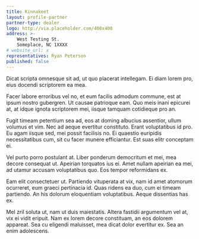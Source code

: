 ```yaml
---
title: Kinnakeet
layout: profile-partner
partner-type: dealer
logo: http://via.placeholder.com/400x400
address: >-
    West Testing St.
    Someplace, NC 1XXXX
# website_url: x
representatives: Ryan Peterson
published: false
---
```


Dicat scripta omnesque sit ad, ut quo placerat intellegam. Ei diam lorem pro, eius docendi scriptorem ea mea. 

Facer labore erroribus vel no, et eum facilis admodum commune, est at ipsum nostro gubergren. Ut causae patrioque eam. Quo meis inani epicurei at, at idque ignota scriptorem mei, iisque tamquam cotidieque pro an.

Fugit timeam petentium sea ad, eos at doming albucius assentior, ullum volumus et vim. Nec ad aeque evertitur constituto. Erant voluptatibus id pro. Eu agam iisque sed, mei possit facilisis no. Ei quaestio euripidis necessitatibus cum, sit cu facer munere efficiantur. Est suas elitr conceptam ei.

Vel purto porro postulant at. Liber ponderum democritum et mei, mea decore consequat ut. Apeirian torquatos ius ei. Amet nullam apeirian ea mei, ad utamur accusam voluptatibus quo. Eos tempor reformidans ex.

Eam elit consectetuer ut. Partiendo vituperata at vix, nam id amet atomorum ocurreret, eum graeci pertinacia id. Quas ridens ea duo, cum ei timeam partiendo. An his dolorum eloquentiam voluptatibus. Aeque dissentias has ex.

Mel zril soluta ut, nam ut duis maiestatis. Altera fastidii argumentum vel at, vix ei vidit eripuit. Nam ex lorem decore constituam, an eos dolorem appareat. Sea cu eligendi maluisset, mea dicat dolor evertitur ex. Sea an enim adolescens.
